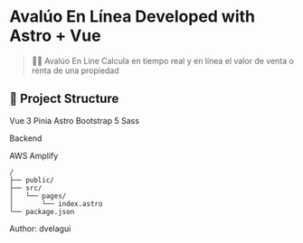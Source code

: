 # Avalúo En Línea Developed with Astro + Vue




> 🧑‍🚀 Avalúo En Line Calcula en tiempo real y en línea el valor de venta o renta de una propiedad

## 🚀 Project Structure

Vue 3
Pinia
Astro
Bootstrap 5
Sass

Backend

AWS Amplify

```
/
├── public/
├── src/
│   └── pages/
│       └── index.astro
└── package.json
```

Author: dvelagui